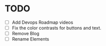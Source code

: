 # TODO

- [ ] Add Devops Roadmap videos
- [ ] Fix the color contrasts for buttons and text.
- [ ] Remove Blog
- [ ] Rename Elements
